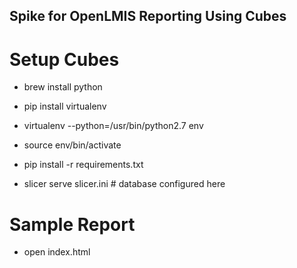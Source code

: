 Spike for OpenLMIS Reporting Using Cubes
----------------------------------------


Setup Cubes
===========

* brew install python
* pip install virtualenv
* virtualenv --python=/usr/bin/python2.7 env
* source env/bin/activate
* pip install -r requirements.txt

* slicer serve slicer.ini  # database configured here


Sample Report
=============

* open index.html

